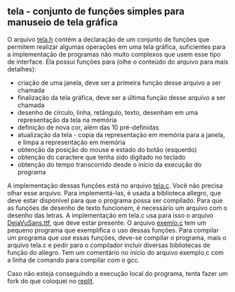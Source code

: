 ## tela - conjunto de funções simples para manuseio de tela gráfica

O arquivo [tela.h](tela.h) contém a declaração de um conjunto de funções que permitem realizar algumas operações em uma tela gráfica, suficientes para a implementação de programas não muito complexos que usem esse tipo de interface.
Ela possui funções para (olhe o conteúdo do arquivo para mais detalhes):
- criação de uma janela, deve ser a primeira função desse arquivo a ser chamada
- finalização da tela gráfica, deve ser a última função desse arquivo a ser chamada
- desenho de círculo, linha, retângulo, texto, desenham em uma representação da tela na memória
- definição de nova cor, além das 10 pré-definidas
- atualização da tela - copia da representação em memória para a janela, e limpa a representação em memória
- obtenção da posição do mouse e estado do botão (esquerdo)
- obtenção do caractere que tenha sido digitado no teclado
- obtenção do tempo transcorrido desde o início da execução do programa

A implementação dessas funções está no arquivo [tela.c](tela.c). Você não precisa olhar esse arquivo. Para implementá-las, é usada a biblioteca allegro, que deve estar disponível para que o programa possa ser compilado.
Para que as funções de desenho de texto funcionem, é necessário um arquivo com o desenho das letras. A implementação em tela.c usa para isso o arquivo [DejaVuSans.ttf](DejaVuSans.ttf), que deve estar presente.
O arquivo [exemlo.c](exemplo.c) tem um pequeno programa que exemplifica o uso dessas funções.
Para compilar um programa que use essas funções, deve-se compilar o programa, mais o arquivo tela.c e pedir para o compilador incluir diversas bibliotecas de função do allegro. Tem um comentário no início do arquivo exemplo.c com a linha de comando para compilar com o gcc.


Caso não esteja conseguindo a execução local do programa, tenta fazer um fork do que coloquei no [replit](https://replit.com/@BenhurStein/testeallegro).
